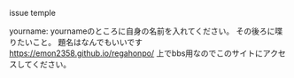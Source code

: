 issue temple

yourname: yournameのところに自身の名前を入れてください。
その後ろに喋りたいこと。
題名はなんでもいいです 
https://emon2358.github.io/regahonpo/
上でbbs用なのでこのサイトにアクセスしてください。
